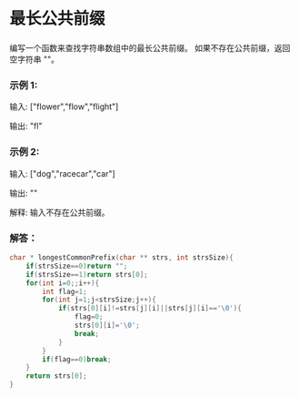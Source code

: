 # 最长公共前缀
###
编写一个函数来查找字符串数组中的最长公共前缀。
如果不存在公共前缀，返回空字符串 ""。
### 示例 1:

输入: ["flower","flow","flight"]

输出: "fl"
### 示例 2:
输入: ["dog","racecar","car"]

输出: ""

解释: 输入不存在公共前缀。
### 解答：
```c
char * longestCommonPrefix(char ** strs, int strsSize){
    if(strsSize==0)return "";
    if(strsSize==1)return strs[0];
    for(int i=0;;i++){
        int flag=1;
        for(int j=1;j<strsSize;j++){
            if(strs[0][i]!=strs[j][i]||strs[j][i]=='\0'){
                flag=0;
                strs[0][i]='\0';
                break;
            }
        }
        if(flag==0)break;
    }
    return strs[0];
}
```
